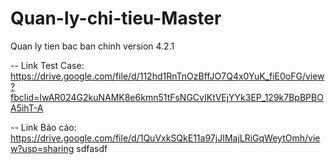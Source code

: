 # Quan-ly-chi-tieu-Master
Quan ly tien bac ban chinh version 4.2.1

  -- Link Test Case: https://drive.google.com/file/d/112hd1RnTnOzBffJO7Q4x0YuK_fiE0oFG/view?fbclid=IwAR024G2kuNAMK8e6kmn51tFsNGCvIKtVEjYYk3EP_129k7BpBPBOA5ihT-A

  -- Link Báo cáo: https://drive.google.com/file/d/1QuVxkSQkE11a97jJIMajLRiGqWeytOmh/view?usp=sharing
sdfasdf
